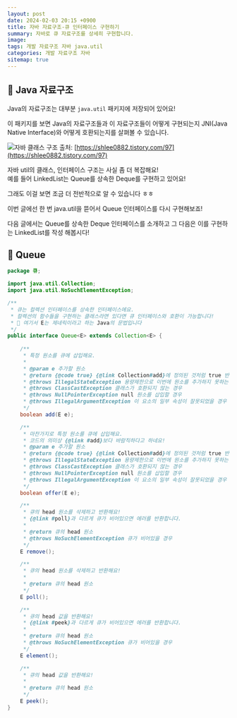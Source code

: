 ```yaml
---
layout: post
date: 2024-02-03 20:15 +0900
title: 자바 자료구조-큐 인터페이스 구현하기
summary: 자바로 큐 자료구조를 상세히 구현합니다.
image:
tags: 개발 자료구조 자바 java.util
categories: 개발 자료구조 자바
sitemap: true
---
```


## 🧐 Java 자료구조

Java의 자료구조는 대부분 `java.util` 패키지에 저장되어 있어요!  

이 패키지를 보면 Java의 자료구조들과 이 자료구조들이 어떻게 구현되는지 JNI(Java Native Interface)와 어떻게 호환되는지를 살펴볼 수 있습니다.

![자바 클래스 구조](https://img1.daumcdn.net/thumb/R1280x0/?scode=mtistory2&fname=https%3A%2F%2Ft1.daumcdn.net%2Fcfile%2Ftistory%2F9981073B5B1D061424)
출처: [https://shlee0882.tistory.com/97](https://shlee0882.tistory.com/97)

자바 util의 클래스, 인터페이스 구조는 사실 좀 더 복잡해요!  
예를 들어 LinkedList는 Queue를 상속한 Deque를 구현하고 있어요!  

그래도 이걸 보면 조금 더 전반적으로 알 수 있습니다 ㅎㅎ

이번 글에선 한 번 java.util을 뜯어서 Queue 인터페이스를 다시 구현해보죠!

다음 글에서는 Queue를 상속한 Deque 인터페이스를 소개하고 그 다음은 이를 구현하는 LinkedList를 작성 해봅시다!

## 👻 Queue
```java
package 큐;

import java.util.Collection;
import java.util.NoSuchElementException;

/**
 * 큐는 컬렉션 인터페이스를 상속한 인터페이스에요.
 * 컬렉션의 함수들을 구현하는 클래스라면 있다면 큐 인터페이스와 호환이 가능합니다!
 * 🧐 여기서 E는 제네릭이라고 하는 Java의 문법입니다 
 */
public interface Queue<E> extends Collection<E> {
    
    /**
     * 특정 원소를 큐에 삽입해요.
     * 
     * @param e 추가할 원소
     * @return {@code true} {@link Collection#add}에 정의된 것처럼 true 반환
     * @throws IllegalStateException 용량제한으로 이번에 원소를 추가하지 못하는 경우
     * @throws ClassCastException 클래스가 호환되지 않는 경우
     * @throws NullPointerException null 원소를 삽입할 경우
     * @throws IllegalArgumentException 이 요소의 일부 속성이 잘못되었을 경우
     */
    boolean add(E e);

    /**
     * 마찬가지로 특정 원소를 큐에 삽입해요.
     * 코드의 의미상 {@link #add}보다 바람직하다고 하네요!
     * @param e 추가할 원소
     * @return {@code true} {@link Collection#add}에 정의된 것처럼 true 반환
     * @throws IllegalStateException 용량제한으로 이번에 원소를 추가하지 못하는 경우
     * @throws ClassCastException 클래스가 호환되지 않는 경우
     * @throws NullPointerException null 원소를 삽입할 경우
     * @throws IllegalArgumentException 이 요소의 일부 속성이 잘못되었을 경우
     */
    boolean offer(E e);

    /**
     * 큐의 head 원소를 삭제하고 반환해요!
     * {@link #poll}과 다르게 큐가 비어있으면 에러를 반환합니다.
     *
     * @return 큐의 head 원소
     * @throws NoSuchElementException 큐가 비어있을 경우
     */
    E remove();

    /**
     * 큐의 head 원소를 삭제하고 반환해요!
     *
     * @return 큐의 head 원소
     */
    E poll();

    /**
     * 큐의 head 값을 반환해요!
     * {@link #peek}과 다르게 큐가 비어있으면 에러를 반환합니다.
     * 
     * @return 큐의 head 원소
     * @throws NoSuchElementException 큐가 비어있을 경우
     */
    E element();

    /**
     * 큐의 head 값을 반환해요!
     * 
     * @return 큐의 head 원소
     */
    E peek();
}
```